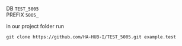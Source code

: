 DB `TEST_5005` <br>
PREFIX `5005_` <br>

in our project folder run <br>
```
git clone https://github.com/HA-HUB-I/TEST_5005.git example.test

```
